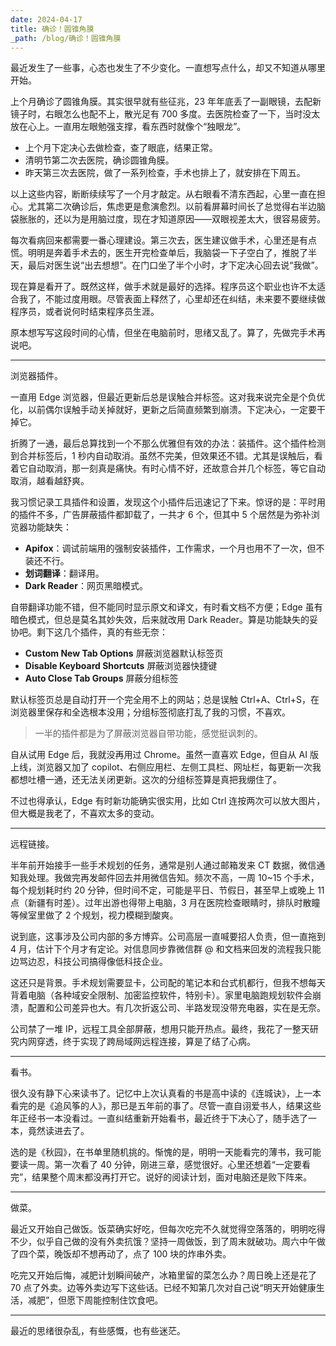 ```yaml
---
date: 2024-04-17
title: 确诊！圆锥角膜
_path: /blog/确诊！圆锥角膜
---
```

最近发生了一些事，心态也发生了不少变化。一直想写点什么，却又不知道从哪里开始。

上个月确诊了圆锥角膜。其实很早就有些征兆，23 年年底丢了一副眼镜，去配新镜子时，右眼怎么也配不上，散光足有 700 多度。去医院检查了一下，当时没太放在心上。一直用左眼勉强支撑，看东西时就像个“独眼龙”。

- 上个月下定决心去做检查，查了眼底，结果正常。
- 清明节第二次去医院，确诊圆锥角膜。
- 昨天第三次去医院，做了一系列检查，手术也排上了，就安排在下周五。

以上这些内容，断断续续写了一个月才敲定。从右眼看不清东西起，心里一直在担心。尤其第二次确诊后，焦虑更是愈演愈烈。以前看屏幕时间长了总觉得右半边脑袋胀胀的，还以为是用脑过度，现在才知道原因——双眼视差太大，很容易疲劳。

每次看病回来都需要一番心理建设。第三次去，医生建议做手术，心里还是有点慌。明明是奔着手术去的，医生开完检查单后，我脑袋一下子空白了，推脱了半天，最后对医生说“出去想想”。在门口坐了半个小时，才下定决心回去说“我做”。

现在算是看开了。既然这样，做手术就是最好的选择。程序员这个职业也许不太适合我了，不能过度用眼。尽管表面上释然了，心里却还在纠结，未来要不要继续做程序员，或者说何时结束程序员生涯。

原本想写写这段时间的心情，但坐在电脑前时，思绪又乱了。算了，先做完手术再说吧。

---

浏览器插件。

一直用 Edge 浏览器，但最近更新后总是误触合并标签。这对我来说完全是个负优化，以前偶尔误触手动关掉就好，更新之后简直频繁到崩溃。下定决心，一定要干掉它。

折腾了一通，最后总算找到一个不那么优雅但有效的办法：装插件。这个插件检测到合并标签后，1 秒内自动取消。虽然不完美，但效果还不错。尤其是误触后，看着它自动取消，那一刻真是痛快。有时心情不好，还故意合并几个标签，等它自动取消，越看越舒爽。

我习惯记录工具插件和设置，发现这个小插件后迅速记了下来。惊讶的是：平时用的插件不多，广告屏蔽插件都卸载了，一共才 6 个，但其中 5 个居然是为弥补浏览器功能缺失：

- **Apifox**：调试前端用的强制安装插件，工作需求，一个月也用不了一次，但不装还不行。
- **划词翻译**：翻译用。
- **Dark Reader**：网页黑暗模式。

自带翻译功能不错，但不能同时显示原文和译文，有时看文档不方便；Edge 虽有暗色模式，但总是莫名其妙失效，后来就改用 Dark Reader。算是功能缺失的妥协吧。剩下这几个插件，真的有些无奈：

- **Custom New Tab Options** 屏蔽浏览器默认标签页
- **Disable Keyboard Shortcuts** 屏蔽浏览器快捷键
- **Auto Close Tab Groups** 屏蔽分组标签

默认标签页总是自动打开一个完全用不上的网站；总是误触 Ctrl+A、Ctrl+S，在浏览器里保存和全选根本没用；分组标签彻底打乱了我的习惯，不喜欢。

> 一半的插件都是为了屏蔽浏览器自带功能，感觉挺讽刺的。

自从试用 Edge 后，我就没再用过 Chrome。虽然一直喜欢 Edge，但自从 AI 版上线，浏览器又加了 copilot、右侧应用栏、左侧工具栏、网址栏，每更新一次我都想吐槽一通，还无法关闭更新。这次的分组标签算是真把我绷住了。

不过也得承认，Edge 有时新功能确实很实用，比如 Ctrl 连按两次可以放大图片，但大概是我老了，不喜欢太多的变动。

---

远程链接。

半年前开始接手一些手术规划的任务，通常是别人通过邮箱发来 CT 数据，微信通知我处理。我做完再发邮件回去并用微信告知。频次不高，一周 10~15 个手术，每个规划耗时约 20 分钟，但时间不定，可能是平日、节假日，甚至早上或晚上 11 点（新疆有时差）。过年出游也得带上电脑，3 月在医院检查眼睛时，排队时散瞳等候室里做了 2 个规划，视力模糊到酸爽。

说到底，这事涉及公司内部的多方博弈。公司高层一直喊要招人负责，但一直拖到 4 月，估计下个月才有定论。对信息同步靠微信群 @ 和文档来回发的流程我只能边骂边忍，科技公司搞得像低科技企业。

这还只是背景。手术规划需要显卡，公司配的笔记本和台式机都行，但我不想每天背着电脑（各种域安全限制、加密监控软件，特别卡）。家里电脑跑规划软件会崩溃，配置和公司差异也大。有几次折返公司、半路发现没带充电器，实在是无奈。

公司禁了一堆 IP，远程工具全部屏蔽，想用只能开热点。最终，我花了一整天研究内网穿透，终于实现了跨局域网远程连接，算是了结了心病。

---

看书。

很久没有静下心来读书了。记忆中上次认真看的书是高中读的《连城诀》，上一本看完的是《追风筝的人》，那已是五年前的事了。尽管一直自诩爱书人，结果这些年正经书一本没看过。一直纠结重新开始看书，最近终于下决心了，随手选了一本，竟然读进去了。

选的是《秋园》，在书单里随机挑的。惭愧的是，明明一天能看完的薄书，我可能要读一周。第一次看了 40 分钟，刚进三章，感觉很好。心里还想着“一定要看完”，结果整个周末都没再打开它。说好的阅读计划，面对电脑还是败下阵来。

---

做菜。

最近又开始自己做饭。饭菜确实好吃，但每次吃完不久就觉得空落落的，明明吃得不少，似乎自己做的没有外卖抗饿？坚持一周做饭，到了周末就破功。周六中午做了四个菜，晚饭却不想再动了，点了 100 块的炸串外卖。

吃完又开始后悔，减肥计划瞬间破产，冰箱里留的菜怎么办？周日晚上还是花了 70 点了外卖。边等外卖边写下这些话。已经不知第几次对自己说“明天开始健康生活，减肥”，但愿下周能控制住饮食吧。

---

最近的思绪很杂乱，有些感慨，也有些迷茫。






